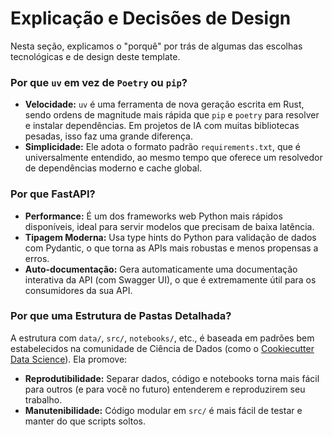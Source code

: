 # Explicação e Decisões de Design

Nesta seção, explicamos o "porquê" por trás de algumas das escolhas tecnológicas e de design deste template.

### Por que `uv` em vez de `Poetry` ou `pip`?

-   **Velocidade:** `uv` é uma ferramenta de nova geração escrita em Rust, sendo ordens de magnitude mais rápida que `pip` e `poetry` para resolver e instalar dependências. Em projetos de IA com muitas bibliotecas pesadas, isso faz uma grande diferença.
-   **Simplicidade:** Ele adota o formato padrão `requirements.txt`, que é universalmente entendido, ao mesmo tempo que oferece um resolvedor de dependências moderno e cache global.

### Por que FastAPI?

-   **Performance:** É um dos frameworks web Python mais rápidos disponíveis, ideal para servir modelos que precisam de baixa latência.
-   **Tipagem Moderna:** Usa type hints do Python para validação de dados com Pydantic, o que torna as APIs mais robustas e menos propensas a erros.
-   **Auto-documentação:** Gera automaticamente uma documentação interativa da API (com Swagger UI), o que é extremamente útil para os consumidores da sua API.

### Por que uma Estrutura de Pastas Detalhada?

A estrutura com `data/`, `src/`, `notebooks/`, etc., é baseada em padrões bem estabelecidos na comunidade de Ciência de Dados (como o [Cookiecutter Data Science](https://drivendata.github.io/cookiecutter-data-science/)). Ela promove:
-   **Reprodutibilidade:** Separar dados, código e notebooks torna mais fácil para outros (e para você no futuro) entenderem e reproduzirem seu trabalho.
-   **Manutenibilidade:** Código modular em `src/` é mais fácil de testar e manter do que scripts soltos.
